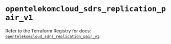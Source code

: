 # `opentelekomcloud_sdrs_replication_pair_v1`

Refer to the Terraform Registry for docs: [`opentelekomcloud_sdrs_replication_pair_v1`](https://registry.terraform.io/providers/opentelekomcloud/opentelekomcloud/1.36.44/docs/resources/sdrs_replication_pair_v1).
